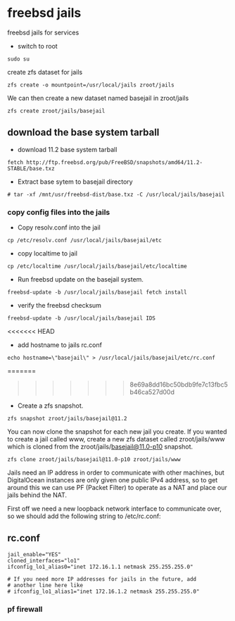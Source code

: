 # freebsd jails

freebsd jails for services

* switch to root

```
sudo su
```

create zfs dataset for jails

```
zfs create -o mountpoint=/usr/local/jails zroot/jails
```

We can then create a new dataset named basejail in zroot/jails

```
zfs create zroot/jails/basejail
```

## download the base system tarball

* download 11.2 base system tarball

```
fetch http://ftp.freebsd.org/pub/FreeBSD/snapshots/amd64/11.2-STABLE/base.txz
```

* Extract base sytem to basejail directory

```
# tar -xf /mnt/usr/freebsd-dist/base.txz -C /usr/local/jails/basejail
```

### copy config files into the jails

* Copy resolv.conf into the jail

```
cp /etc/resolv.conf /usr/local/jails/basejail/etc
```

* copy localtime to jail

```
cp /etc/localtime /usr/local/jails/basejail/etc/localtime
```

* Run freebsd update on the basejail system.

```
freebsd-update -b /usr/local/jails/basejail fetch install
```

* verify the freebsd checksum

```
freebsd-update -b /usr/local/jails/basejail IDS
```

<<<<<<< HEAD
* add hostname to jails rc.conf

```
echo hostname=\"basejail\" > /usr/local/jails/basejail/etc/rc.conf
```

=======
>>>>>>> 8e69a8dd16bc50bdb9fe7c13fbc5b46ca527d00d
* Create a zfs snapshot.

```
zfs snapshot zroot/jails/basejail@11.2
```

You can now clone the snapshot for each new jail you create. If you wanted to create a jail called www, create a new zfs dataset called zroot/jails/www which is cloned from the zroot/jails/basejail@11.0-p10 snapshot.

```
zfs clone zroot/jails/basejail@11.0-p10 zroot/jails/www
```

Jails need an IP address in order to communicate with other machines, but DigitalOcean instances are only given one public IPv4 address, so to get around this we can use PF (Packet Filter) to operate as a NAT and place our jails behind the NAT.

First off we need a new loopback network interface to communicate over, so we should add the following string to /etc/rc.conf:

## rc.conf

```
jail_enable="YES"
cloned_interfaces="lo1"
ifconfig_lo1_alias0="inet 172.16.1.1 netmask 255.255.255.0"

# If you need more IP addresses for jails in the future, add
# another line here like
# ifconfig_lo1_alias1="inet 172.16.1.2 netmask 255.255.255.0"
```


### pf firewall
